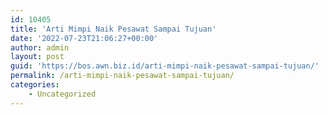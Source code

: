 ```yaml
---
id: 10405
title: 'Arti Mimpi Naik Pesawat Sampai Tujuan'
date: '2022-07-23T21:06:27+00:00'
author: admin
layout: post
guid: 'https://bos.awn.biz.id/arti-mimpi-naik-pesawat-sampai-tujuan/'
permalink: /arti-mimpi-naik-pesawat-sampai-tujuan/
categories:
    - Uncategorized
---
```


